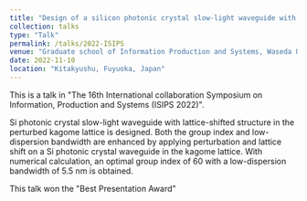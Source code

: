 ```yaml
---
title: "Design of a silicon photonic crystal slow-light waveguide with a wide low-dispersion bandwidth"
collection: talks
type: "Talk"
permalink: /talks/2022-ISIPS
venue: "Graduate school of Information Production and Systems, Waseda University"
date: 2022-11-10
location: "Kitakyushu, Fuyuoka, Japan"
---
```


This is a talk in "The 16th International collaboration Symposium on Information, Production and Systems (ISIPS 2022)".

Si photonic crystal slow-light waveguide with lattice-shifted structure in the perturbed kagome lattice is
designed. Both the group index and low-dispersion bandwidth are enhanced by applying perturbation and lattice
shift on a Si photonic crystal waveguide in the kagome lattice. With numerical calculation, an optimal group index
of 60 with a low-dispersion bandwidth of 5.5 nm is obtained.

This talk won the "Best Presentation Award"

